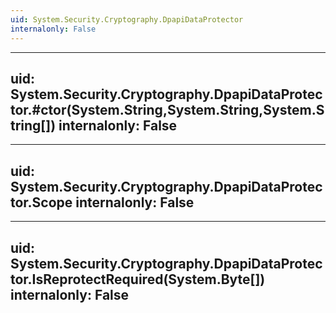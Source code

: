 ```yaml
---
uid: System.Security.Cryptography.DpapiDataProtector
internalonly: False
---
```


---
uid: System.Security.Cryptography.DpapiDataProtector.#ctor(System.String,System.String,System.String[])
internalonly: False
---

---
uid: System.Security.Cryptography.DpapiDataProtector.Scope
internalonly: False
---

---
uid: System.Security.Cryptography.DpapiDataProtector.IsReprotectRequired(System.Byte[])
internalonly: False
---
